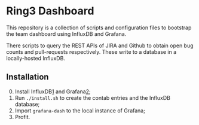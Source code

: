 # Ring3 Dashboard

This repository is a collection of scripts and configuration files to bootstrap
the team dashboard using InfluxDB and Grafana.

There scripts to query the REST APIs of JIRA and Github to obtain open bug
counts and pull-requests respectively. These write to a database in
a locally-hosted InfluxDB.

## Installation
0. Install InfluxDB[1] and Grafana[2];
0. Run `./install.sh` to create the contab entries and the InfluxDB database;
0. Import `grafana-dash` to the local instance of Grafana;
0. Profit.

[1]: https://influxdb.com/download/index.html
[2]: http://grafana.org/download/
